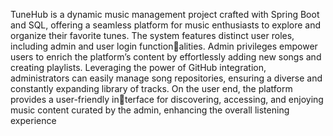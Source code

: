 TuneHub is a dynamic music management project crafted with Spring Boot and SQL,
offering a seamless platform for music enthusiasts to explore and organize their favorite
tunes. The system features distinct user roles, including admin and user login functionalities. Admin privileges empower users to enrich the platform’s content by effortlessly
adding new songs and creating playlists. Leveraging the power of GitHub integration,
administrators can easily manage song repositories, ensuring a diverse and constantly
expanding library of tracks. On the user end, the platform provides a user-friendly interface for discovering, accessing, and enjoying music content curated by the admin,
enhancing the overall listening experience
